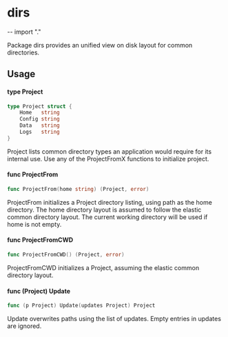 # dirs
--
    import "."

Package dirs provides an unified view on disk layout for common directories.

## Usage

#### type Project

```go
type Project struct {
	Home   string
	Config string
	Data   string
	Logs   string
}
```

Project lists common directory types an application would require for its
internal use. Use any of the ProjectFromX functions to initialize project.

#### func  ProjectFrom

```go
func ProjectFrom(home string) (Project, error)
```
ProjectFrom initializes a Project directory listing, using path as the home
directory. The home directory layout is assumed to follow the elastic common
directory layout. The current working directory will be used if home is not
empty.

#### func  ProjectFromCWD

```go
func ProjectFromCWD() (Project, error)
```
ProjectFromCWD initializes a Project, assuming the elastic common directory
layout.

#### func (Project) Update

```go
func (p Project) Update(updates Project) Project
```
Update overwrites paths using the list of updates. Empty entries in updates are
ignored.
